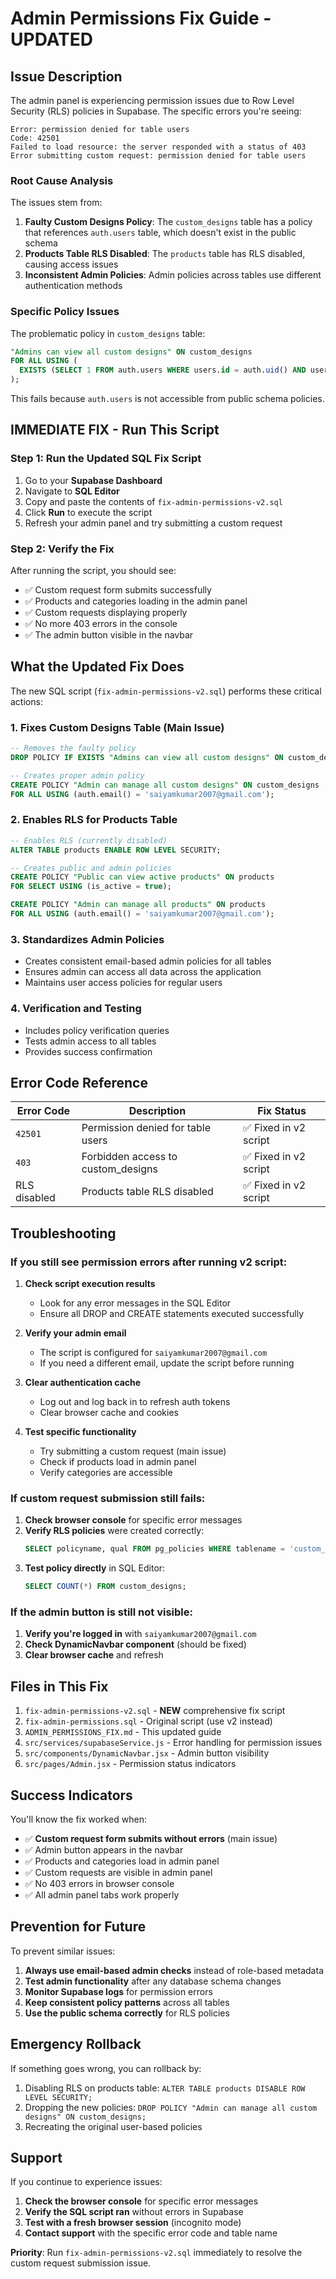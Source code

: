 # Admin Permissions Fix Guide - UPDATED

## Issue Description

The admin panel is experiencing permission issues due to Row Level Security (RLS) policies in Supabase. The specific errors you're seeing:

```
Error: permission denied for table users
Code: 42501
Failed to load resource: the server responded with a status of 403
Error submitting custom request: permission denied for table users
```

### Root Cause Analysis

The issues stem from:

1. **Faulty Custom Designs Policy**: The `custom_designs` table has a policy that references `auth.users` table, which doesn't exist in the public schema
2. **Products Table RLS Disabled**: The `products` table has RLS disabled, causing access issues
3. **Inconsistent Admin Policies**: Admin policies across tables use different authentication methods

### Specific Policy Issues

The problematic policy in `custom_designs` table:
```sql
"Admins can view all custom designs" ON custom_designs
FOR ALL USING (
  EXISTS (SELECT 1 FROM auth.users WHERE users.id = auth.uid() AND users.raw_user_meta_data->>'role' = 'admin')
);
```

This fails because `auth.users` is not accessible from public schema policies.

## IMMEDIATE FIX - Run This Script

### Step 1: Run the Updated SQL Fix Script

1. Go to your **Supabase Dashboard**
2. Navigate to **SQL Editor**
3. Copy and paste the contents of `fix-admin-permissions-v2.sql` 
4. Click **Run** to execute the script
5. Refresh your admin panel and try submitting a custom request

### Step 2: Verify the Fix

After running the script, you should see:
- ✅ Custom request form submits successfully
- ✅ Products and categories loading in the admin panel
- ✅ Custom requests displaying properly
- ✅ No more 403 errors in the console
- ✅ The admin button visible in the navbar

## What the Updated Fix Does

The new SQL script (`fix-admin-permissions-v2.sql`) performs these critical actions:

### 1. Fixes Custom Designs Table (Main Issue)
```sql
-- Removes the faulty policy
DROP POLICY IF EXISTS "Admins can view all custom designs" ON custom_designs;

-- Creates proper admin policy
CREATE POLICY "Admin can manage all custom designs" ON custom_designs
FOR ALL USING (auth.email() = 'saiyamkumar2007@gmail.com');
```

### 2. Enables RLS for Products Table
```sql
-- Enables RLS (currently disabled)
ALTER TABLE products ENABLE ROW LEVEL SECURITY;

-- Creates public and admin policies
CREATE POLICY "Public can view active products" ON products
FOR SELECT USING (is_active = true);

CREATE POLICY "Admin can manage all products" ON products
FOR ALL USING (auth.email() = 'saiyamkumar2007@gmail.com');
```

### 3. Standardizes Admin Policies
- Creates consistent email-based admin policies for all tables
- Ensures admin can access all data across the application
- Maintains user access policies for regular users

### 4. Verification and Testing
- Includes policy verification queries
- Tests admin access to all tables
- Provides success confirmation

## Error Code Reference

| Error Code | Description | Fix Status |
|------------|-------------|------------|
| `42501` | Permission denied for table users | ✅ Fixed in v2 script |
| `403` | Forbidden access to custom_designs | ✅ Fixed in v2 script |
| RLS disabled | Products table RLS disabled | ✅ Fixed in v2 script |

## Troubleshooting

### If you still see permission errors after running v2 script:

1. **Check script execution results**
   - Look for any error messages in the SQL Editor
   - Ensure all DROP and CREATE statements executed successfully

2. **Verify your admin email**
   - The script is configured for `saiyamkumar2007@gmail.com`
   - If you need a different email, update the script before running

3. **Clear authentication cache**
   - Log out and log back in to refresh auth tokens
   - Clear browser cache and cookies

4. **Test specific functionality**
   - Try submitting a custom request (main issue)
   - Check if products load in admin panel
   - Verify categories are accessible

### If custom request submission still fails:

1. **Check browser console** for specific error messages
2. **Verify RLS policies** were created correctly:
   ```sql
   SELECT policyname, qual FROM pg_policies WHERE tablename = 'custom_designs';
   ```
3. **Test policy directly** in SQL Editor:
   ```sql
   SELECT COUNT(*) FROM custom_designs;
   ```

### If the admin button is still not visible:

1. **Verify you're logged in** with `saiyamkumar2007@gmail.com`
2. **Check DynamicNavbar component** (should be fixed)
3. **Clear browser cache** and refresh

## Files in This Fix

1. `fix-admin-permissions-v2.sql` - **NEW** comprehensive fix script
2. `fix-admin-permissions.sql` - Original script (use v2 instead)
3. `ADMIN_PERMISSIONS_FIX.md` - This updated guide
4. `src/services/supabaseService.js` - Error handling for permission issues
5. `src/components/DynamicNavbar.jsx` - Admin button visibility
6. `src/pages/Admin.jsx` - Permission status indicators

## Success Indicators

You'll know the fix worked when:
- ✅ **Custom request form submits without errors** (main issue)
- ✅ Admin button appears in the navbar
- ✅ Products and categories load in admin panel
- ✅ Custom requests are visible in admin panel
- ✅ No 403 errors in browser console
- ✅ All admin panel tabs work properly

## Prevention for Future

To prevent similar issues:
1. **Always use email-based admin checks** instead of role-based metadata
2. **Test admin functionality** after any database schema changes
3. **Monitor Supabase logs** for permission errors
4. **Keep consistent policy patterns** across all tables
5. **Use the public schema correctly** for RLS policies

## Emergency Rollback

If something goes wrong, you can rollback by:
1. Disabling RLS on products table: `ALTER TABLE products DISABLE ROW LEVEL SECURITY;`
2. Dropping the new policies: `DROP POLICY "Admin can manage all custom designs" ON custom_designs;`
3. Recreating the original user-based policies

## Support

If you continue to experience issues:
1. **Check the browser console** for specific error messages
2. **Verify the SQL script ran** without errors in Supabase
3. **Test with a fresh browser session** (incognito mode)
4. **Contact support** with the specific error code and table name

**Priority**: Run `fix-admin-permissions-v2.sql` immediately to resolve the custom request submission issue. 